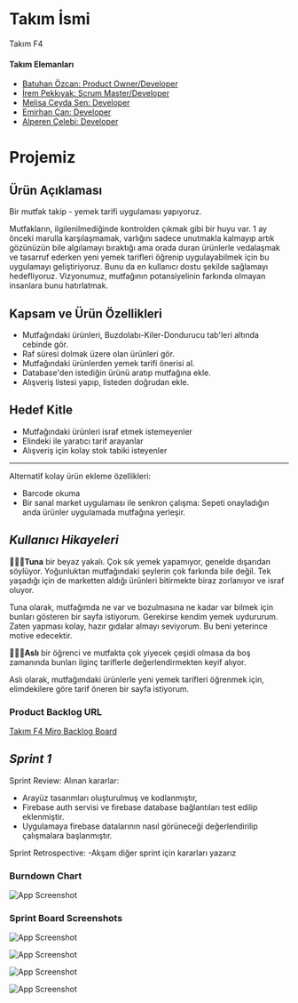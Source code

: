# Takım İsmi
Takım F4
#### Takım Elemanları

- [Batuhan Özcan: Product Owner/Developer](https://www.linkedin.com/in/batuhan-özcan-abb2a4163/)
- [İrem Pekkıyak: Scrum Master/Developer](https://www.linkedin.com/in/irempekkiyak/)
- [Melisa Ceyda Şen: Developer](https://www.linkedin.com/in/melissa-ceyda-%C5%9F-a4214b24a/)
- [Emirhan Can: Developer](https://www.linkedin.com/in/emirhncann/)
- [Alperen Çelebi: Developer](https://www.linkedin.com/in/alperen-çelebi-aaa710258/)
# Projemiz

## Ürün Açıklaması

Bir mutfak takip - yemek tarifi uygulaması yapıyoruz. 

Mutfakların, ilgilenilmediğinde kontrolden çıkmak gibi bir huyu var. 1 ay önceki marulla karşılaşmamak, varlığını sadece unutmakla kalmayıp artık gözünüzün bile algılamayı bıraktığı ama orada duran ürünlerle vedalaşmak ve tasarruf ederken yeni yemek tarifleri öğrenip uygulayabilmek için bu uygulamayı geliştiriyoruz. Bunu da en kullanıcı dostu şekilde sağlamayı hedefliyoruz. 
Vizyonumuz, mutfağının potansiyelinin farkında olmayan insanlara bunu hatırlatmak.  


## Kapsam ve Ürün Özellikleri

- Mutfağındaki ürünleri, Buzdolabı-Kiler-Dondurucu tab'leri altında cebinde gör.
- Raf süresi dolmak üzere olan ürünleri gör.
- Mutfağındaki ürünlerden yemek tarifi önerisi al.
- Database'den istediğin ürünü aratıp mutfağına ekle.
- Alışveriş listesi yapıp, listeden doğrudan ekle.


## Hedef Kitle

- Mutfağındaki ürünleri israf etmek istemeyenler
- Elindeki ile yaratıcı tarif arayanlar
- Alışveriş için kolay stok tabiki isteyenler
---------- 
Alternatif kolay ürün ekleme özellikleri:
- Barcode okuma
- Bir sanal market uygulaması ile senkron çalışma: Sepeti onayladığın anda ürünler uygulamada mutfağına yerleşir.

## *Kullanıcı Hikayeleri*
🧑🏻‍💻**Tuna** bir beyaz yakalı. Çok sık yemek yapamıyor, genelde dışarıdan söylüyor. Yoğunluktan mutfağındaki şeylerin çok farkında bile değil. Tek yaşadığı için de marketten aldığı ürünleri bitirmekte biraz zorlanıyor ve israf oluyor. 

Tuna olarak, mutfağımda ne var ve bozulmasına ne kadar var bilmek için bunları gösteren bir sayfa istiyorum. Gerekirse kendim yemek uydururum. Zaten yapması kolay, hazır gıdalar almayı seviyorum. Bu beni yeterince motive edecektir.

 👩🏻‍🦰**Aslı** bir öğrenci ve mutfakta çok yiyecek çeşidi olmasa da boş zamanında bunları ilginç tariflerle değerlendirmekten keyif alıyor.

Aslı olarak, mutfağımdaki ürünlerle yeni yemek tarifleri öğrenmek için, elimdekilere göre tarif öneren bir sayfa istiyorum.

### Product Backlog URL

[Takım F4 Miro Backlog Board](https://miro.com/app/board/uXjVMAb6FEM=/)
## *Sprint 1*
 Sprint Review:
 Alınan kararlar:
- Arayüz tasarımları oluşturulmuş ve kodlanmıştır,
- Firebase auth servisi ve firebase database bağlantıları test edilip eklenmiştir.
- Uygulamaya firebase datalarının nasıl görüneceği değerlendirilip çalışmalara başlanmıştır.


Sprint Retrospective:
-Akşam diğer sprint için kararları yazarız
### Burndown Chart
![App Screenshot](https://cdn.discordapp.com/attachments/1114292582269333516/1118613602090365048/Screenshot_10.png)

### Sprint Board Screenshots

![App Screenshot](https://cdn.discordapp.com/attachments/1118255800826212402/1118256096092635176/image.png)

![App Screenshot](https://cdn.discordapp.com/attachments/1118255800826212402/1118256095815794728/image.png)

![App Screenshot](https://cdn.discordapp.com/attachments/1118255800826212402/1118256096411385896/image.png)

![App Screenshot](https://cdn.discordapp.com/attachments/1118255800826212402/1118256096721780736/image.png)
